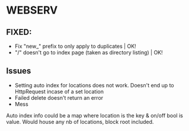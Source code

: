 # WEBSERV
## FIXED:
* Fix "new_" prefix to only apply to duplicates | OK!
* "/" doesn't go to index page (taken as directory listing) | OK!


## Issues
* Setting auto index for locations does not work. Doesn't end up to HttpRequest incase of a set location
* Failed delete doesn't return an error
* Mess

Auto index info could be a map where location is the key & on/off bool is value. Would house any nb of locations, block root included.
